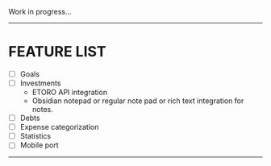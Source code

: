 Work in progress...

----
# **FEATURE LIST**
- [ ] Goals
- [ ] Investments
    - ETORO API integration
    - Obsidian notepad or regular note pad or rich text integration for notes.
- [ ] Debts
- [ ] Expense categorization
- [ ] Statistics
- [ ] Mobile port
      
----
